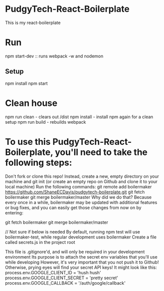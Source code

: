 # PudgyTech-React-Boilerplate

This is my react-boilerplate

# Run
npm start-dev :: runs webpack -w and nodemon

## Setup

npm install
npm start

# Clean house

npm run clean - clears out /dist
npm install - install npm again for a clean setup
npm run build - rebuilds webpack


# To use this PudgyTech-React-Boilerplate, you'll need to take the following steps:

Don't fork or clone this repo! Instead, create a new, empty directory on your machine and git init (or create an empty repo on Github and clone it to your local machine)
Run the following commands:
git remote add boilermaker https://github.com/ShaneECDavis/pudgytech-boilerplate.git
git fetch boilermaker
git merge boilermaker/master
Why did we do that? Because every once in a while, boilermaker may be updated with additional features or bug fixes, and you can easily get those changes from now on by entering:

git fetch boilermaker
git merge boilermaker/master



// Not sure if below is needed
By default, running npm test will use boilermaker-test, while regular development uses boilermaker
Create a file called secrets.js in the project root

This file is .gitignore'd, and will only be required in your development environment
Its purpose is to attach the secret env variables that you'll use while developing
However, it's very important that you not push it to Github! Otherwise, prying eyes will find your secret API keys!
It might look like this:
  process.env.GOOGLE_CLIENT_ID = 'hush hush'
  process.env.GOOGLE_CLIENT_SECRET = 'pretty secret'
  process.env.GOOGLE_CALLBACK = '/auth/google/callback'